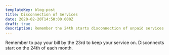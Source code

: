 ```yaml
---
templateKey: blog-post
title: Disconnection of Services
date: 2020-02-20T14:50:00.000Z
draft: true
description: Remember the 24th starts disconnection of unpaid services.
---
```

Remember to pay your bill by the 23rd to keep your service on.  Disconnects start on the 24th of each month.
